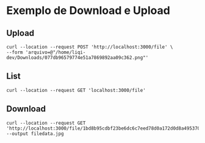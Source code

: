 # Exemplo de Download e Upload

## Upload
```
curl --location --request POST 'http://localhost:3000/file' \
--form 'arquivo=@"/home/liqi-dev/Downloads/077db96579774e51a7869892aa09c362.png"'
```

## List
```
curl --location --request GET 'localhost:3000/file'
```

## Download
```
curl --location --request GET 'http://localhost:3000/file/1bd8b95cdbf23be6dc6c7eed78d0a172d0d8a4953704a6afb53a871ab316719975517e9b5cce0a84a888d6667f01718c53b6f3c381a27b127977038689f8f756.jpg' --output filedata.jpg

```